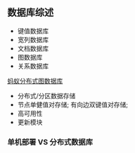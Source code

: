 ## 数据库综述
- 键值数据库
- 宽列数据库
- 文档数据库
- 图数据库
- 关系数据库

[蚂蚁分布式图数据库](https://zhuanlan.zhihu.com/p/69073081)
  -  分布式/分区数据存储
  - 节点单健值对存储; 有向边双键值对存储;
  - 高可用性
  - 更新模块

### 单机部署 VS 分布式数据库
